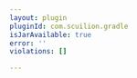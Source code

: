 ```yaml
---
layout: plugin
pluginId: com.scuilion.gradle
isJarAvailable: true
error: ''
violations: []

---
```

